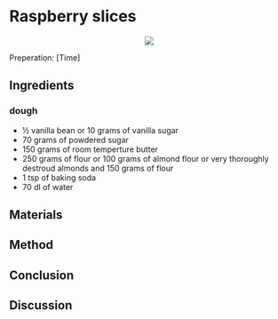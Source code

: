 # Raspberry slices
<p align="center">
<img src="example.png" />
</p>

Preperation: [Time]

## Ingredients

### dough
* ½ vanilla bean or 10 grams of vanilla sugar
* 70 grams of powdered sugar
* 150 grams of room temperture butter
* 250 grams of flour or 100 grams of almond flour or very thoroughly destroud almonds and 150 grams of flour
* 1 tsp of baking soda
* 70 dl of water




## Materials

## Method

## Conclusion

## Discussion
